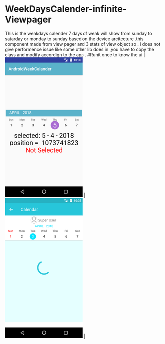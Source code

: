 # WeekDaysCalender-infinite-Viewpager
This is the weakdays calender 7 days of weak will show from sunday to satarday or monday to sunday based on the device arcitecture .this component made from view pager and 3 stats of view object so . i does not give performence issue like some other lib does in ,you have to copy the class and modify accordign to the app . 
#Runit once to know the ui
| <img src="https://raw.githubusercontent.com/SouravKumarPandit/WeekDaysCalender-infinite-Viewpager/master/Screenshot_1522731825.png" width="250" height="450"> |<img src="https://raw.githubusercontent.com/SouravKumarPandit/WeekDaysCalender-infinite-Viewpager/master/Screenshot_1522731784.png" width="250" height="450"> |



